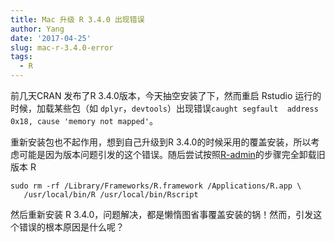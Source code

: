 ```yaml
---
title: Mac 升级 R 3.4.0 出现错误
author: Yang
date: '2017-04-25'
slug: mac-r-3.4.0-error
tags:
  - R
---
```


前几天CRAN 发布了R 3.4.0版本，今天抽空安装了下，然而重启 Rstudio 运行的时候，加载某些包（如 `dplyr`，`devtools`）出现错误`caught segfault  address 0x18, cause 'memory not mapped'`。

重新安装包也不起作用，想到自己升级到R 3.4.0的时候采用的覆盖安装，所以考虑可能是因为版本问题引发的这个错误。随后尝试按照[R-admin](https://cran.r-project.org/doc/manuals/r-release/R-admin.html#Uninstalling-under-macOS)的步骤完全卸载旧版本 R

```
sudo rm -rf /Library/Frameworks/R.framework /Applications/R.app \
   /usr/local/bin/R /usr/local/bin/Rscript
```

然后重新安装 R 3.4.0，问题解决，都是懒惰图省事覆盖安装的锅！然而，引发这个错误的根本原因是什么呢？

